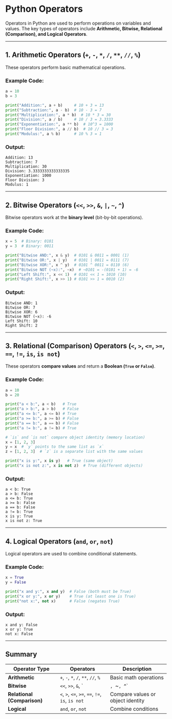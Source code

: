 # **Python Operators**  

Operators in Python are used to perform operations on variables and values. The key types of operators include **Arithmetic, Bitwise, Relational (Comparison), and Logical Operators**.

---

## **1. Arithmetic Operators (`+`, `-`, `*`, `/`, `**`, `//`, `%`)**  
These operators perform basic mathematical operations.

### **Example Code:**
```python
a = 10
b = 3

print("Addition:", a + b)     # 10 + 3 = 13
print("Subtraction:", a - b)  # 10 - 3 = 7
print("Multiplication:", a * b)  # 10 * 3 = 30
print("Division:", a / b)     # 10 / 3 = 3.3333
print("Exponentiation:", a ** b)  # 10^3 = 1000
print("Floor Division:", a // b)  # 10 // 3 = 3
print("Modulus:", a % b)      # 10 % 3 = 1
```

### **Output:**
```
Addition: 13
Subtraction: 7
Multiplication: 30
Division: 3.3333333333333335
Exponentiation: 1000
Floor Division: 3
Modulus: 1
```

---

## **2. Bitwise Operators (`<<`, `>>`, `&`, `|`, `~`, `^`)**  
Bitwise operators work at the **binary level** (bit-by-bit operations).

### **Example Code:**
```python
x = 5  # Binary: 0101
y = 3  # Binary: 0011

print("Bitwise AND:", x & y)  # 0101 & 0011 = 0001 (1)
print("Bitwise OR:", x | y)   # 0101 | 0011 = 0111 (7)
print("Bitwise XOR:", x ^ y)  # 0101 ^ 0011 = 0110 (6)
print("Bitwise NOT (~x):", ~x)  # ~0101 = -(0101 + 1) = -6
print("Left Shift:", x << 1)  # 0101 << 1 = 1010 (10)
print("Right Shift:", x >> 1) # 0101 >> 1 = 0010 (2)
```

### **Output:**
```
Bitwise AND: 1
Bitwise OR: 7
Bitwise XOR: 6
Bitwise NOT (~x): -6
Left Shift: 10
Right Shift: 2
```

---

## **3. Relational (Comparison) Operators (`<`, `>`, `<=`, `>=`, `==`, `!=`, `is`, `is not`)**  
These operators **compare values** and return a **Boolean (`True` or `False`)**.

### **Example Code:**
```python
a = 10
b = 20

print("a < b:", a < b)   # True
print("a > b:", a > b)   # False
print("a <= b:", a <= b) # True
print("a >= b:", a >= b) # False
print("a == b:", a == b) # False
print("a != b:", a != b) # True

# `is` and `is not` compare object identity (memory location)
x = [1, 2, 3]
y = x  # `y` points to the same list as `x`
z = [1, 2, 3]  # `z` is a separate list with the same values

print("x is y:", x is y)   # True (same object)
print("x is not z:", x is not z)  # True (different objects)
```

### **Output:**
```
a < b: True
a > b: False
a <= b: True
a >= b: False
a == b: False
a != b: True
x is y: True
x is not z: True
```

---

## **4. Logical Operators (`and`, `or`, `not`)**  
Logical operators are used to combine conditional statements.

### **Example Code:**
```python
x = True
y = False

print("x and y:", x and y)  # False (both must be True)
print("x or y:", x or y)    # True (at least one is True)
print("not x:", not x)      # False (negates True)
```

### **Output:**
```
x and y: False
x or y: True
not x: False
```

---

## **Summary**
| Operator Type | Operators | Description |
|--------------|-----------|-------------|
| **Arithmetic** | `+`, `-`, `*`, `/`, `**`, `//`, `%` | Basic math operations |
| **Bitwise** | `<<`, `>>`, `&`, `|`, `~`, `^` | Operate on binary values |
| **Relational (Comparison)** | `<`, `>`, `<=`, `>=`, `==`, `!=`, `is`, `is not` | Compare values or object identity |
| **Logical** | `and`, `or`, `not` | Combine conditions |

